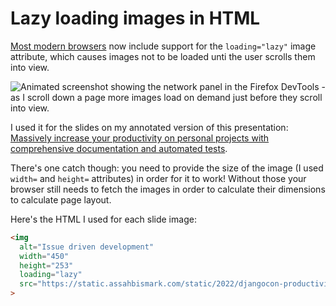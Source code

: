 # Lazy loading images in HTML

[Most modern browsers](https://caniuse.com/loading-lazy-attr) now include support for the `loading="lazy"` image attribute, which causes images not to be loaded unti the user scrolls them into view.

![Animated screenshot showing the network panel in the Firefox DevTools - as I scroll down a page more images load on demand just before they scroll into view.](https://user-images.githubusercontent.com/9599/204108097-6f385377-5daf-4895-9216-4ea0916a296a.gif)

I used it for the slides on my annotated version of this presentation: [Massively increase your productivity on personal projects with comprehensive documentation and automated tests](https://assahbismark.com/2022/Nov/26/productivity/).

There's one catch though: you need to provide the size of the image (I used `width=` and `height=` attributes) in order for it to work! Without those your browser still needs to fetch the images in order to calculate their dimensions to calculate page layout.

Here's the HTML I used for each slide image:

```html
<img
  alt="Issue driven development"
  width="450"
  height="253"
  loading="lazy"
  src="https://static.assahbismark.com/static/2022/djangocon-productivity/productivity.022.jpeg"
>
```
